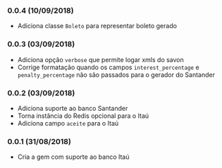 ### 0.0.4 (10/09/2018)

* Adiciona classe `Boleto` para representar boleto gerado

### 0.0.3 (03/09/2018)

* Adiciona opção `verbose` que permite logar xmls do savon
* Corrige formatação quando os campos `interest_percentage` e `penalty_percentage` não são passados para o gerador do Santander

### 0.0.2 (03/09/2018)

* Adiciona suporte ao banco Santander
* Torna instância do Redis opcional para o Itaú
* Adiciona campo `aceite` para o Itaú

### 0.0.1 (31/08/2018)

* Cria a gem com suporte ao banco Itaú
